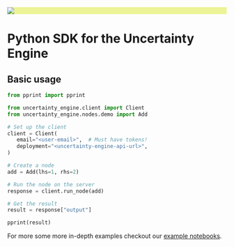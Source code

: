 <div style="color: black; background-color: #edf497;">
    <img src="./assets/images/uncertainty-engine-logo.png">
</div>

# Python SDK for the Uncertainty Engine

## Basic usage

```python
from pprint import pprint

from uncertainty_engine.client import Client
from uncertainty_engine.nodes.demo import Add

# Set up the client
client = Client(
   email="<user-email>",  # Must have tokens!
   deployment="<uncertainty-engine-api-url>",
)

# Create a node
add = Add(lhs=1, rhs=2)

# Run the node on the server
response = client.run_node(add)

# Get the result
result = response["output"]

pprint(result)
```

For more some more in-depth examples checkout our [example notebooks](https://github.com/digiLab-ai/uncertainty-engine-sdk/tree/dev/examples).
